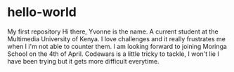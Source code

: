# hello-world
My first repository
Hi there, Yvonne is the name. A current student at the Multimedia University of Kenya.
I love challenges and it really frustrates me when I i'm not able to counter them.
I am looking forward to joining Moringa School on the 4th of April.
Codewars is a little tricky to tackle, I won't lie I have been trying but it gets more difficult everytime.

